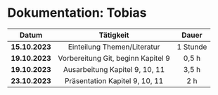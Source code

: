 # Dokumentation: Tobias 

|     Datum      |             Tätigkeit              |  Dauer   
|:--------------:|:----------------------------------:|:--------:|
| **15.10.2023** |    Einteilung Themen/Literatur     | 1 Stunde |
| **19.10.2023** | Vorbereitung Git, beginn Kapitel 9 |  0,5 h   | 
| **19.10.2023** |   Ausarbeitung Kapitel 9, 10, 11   |  3,5 h   |
| **23.10.2023** |   Präsentation Kapitel 9, 10, 11   |   2 h    | 


